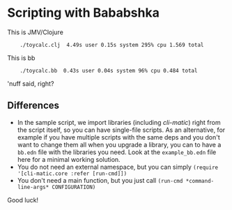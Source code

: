 # Scripting with Bababshka

This is JMV/Clojure

		./toycalc.clj  4.49s user 0.15s system 295% cpu 1.569 total

This is bb

		./toycalc.bb  0.43s user 0.04s system 96% cpu 0.484 total

'nuff said, right?

## Differences 

- In the sample script, we import libraries (including *cli-matic*) right from the script itself,
  so you can have single-file scripts.
  As an alternative, for example if you have multiple scripts with the same deps and you don't want to change them all
  when you upgrade a library,
  you can to have a `bb.edn` file with the libraries you need. Look at the `example_bb.edn` 
  file here for a minimal working solution.
- You do not need an external namespace, but you can simply `(require '[cli-matic.core :refer [run-cmd]])` 
- You don't need a main function, but you just call `(run-cmd *command-line-args* CONFIGURATION)`

Good luck!

